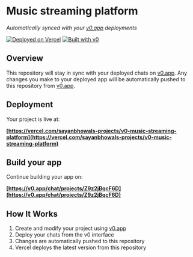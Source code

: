 # Music streaming platform

*Automatically synced with your [v0.app](https://v0.app) deployments*

[![Deployed on Vercel](https://img.shields.io/badge/Deployed%20on-Vercel-black?style=for-the-badge&logo=vercel)](https://vercel.com/sayanbhowals-projects/v0-music-streaming-platform)
[![Built with v0](https://img.shields.io/badge/Built%20with-v0.app-black?style=for-the-badge)](https://v0.app/chat/projects/Z9z2jBqcF6D)

## Overview

This repository will stay in sync with your deployed chats on [v0.app](https://v0.app).
Any changes you make to your deployed app will be automatically pushed to this repository from [v0.app](https://v0.app).

## Deployment

Your project is live at:

**[https://vercel.com/sayanbhowals-projects/v0-music-streaming-platform](https://vercel.com/sayanbhowals-projects/v0-music-streaming-platform)**

## Build your app

Continue building your app on:

**[https://v0.app/chat/projects/Z9z2jBqcF6D](https://v0.app/chat/projects/Z9z2jBqcF6D)**

## How It Works

1. Create and modify your project using [v0.app](https://v0.app)
2. Deploy your chats from the v0 interface
3. Changes are automatically pushed to this repository
4. Vercel deploys the latest version from this repository
